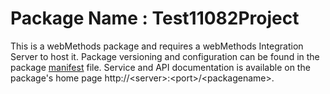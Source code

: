 # Package Name : Test11082Project
This is a webMethods package and requires a webMethods Integration Server to host it. Package versioning and configuration can be found in the package [manifest](./Test11082Project/manifest.v3) file. Service and API documentation is available on the package's home page http://&lt;server&gt;:&lt;port&gt;/&lt;packagename>.